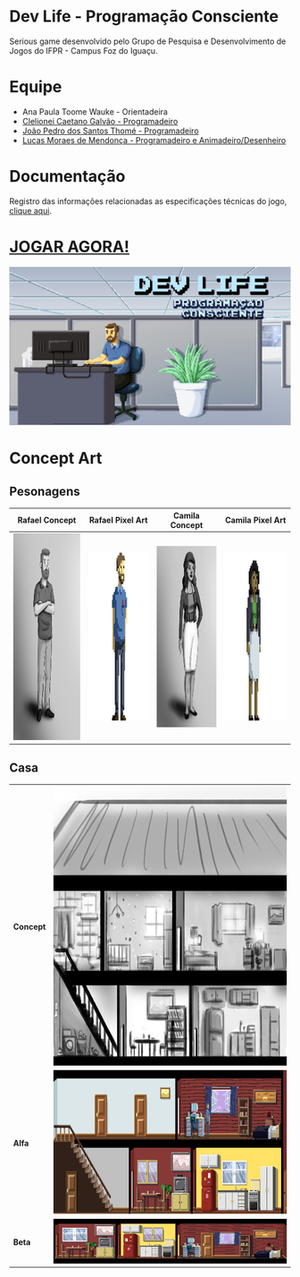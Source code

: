 # Dev Life - Programação Consciente
Serious game desenvolvido pelo Grupo de Pesquisa e Desenvolvimento de Jogos do IFPR - Campus Foz do Iguaçu.

# Equipe

* Ana Paula Toome Wauke - Orientadeira
* [Clelionei Caetano Galvão - Programadeiro](mailto:ccaetanogalvao@gmail.com)
* [João Pedro dos Santos Thomé - Programadeiro](mailto:jpsthome@gmail.com)
* [Lucas Moraes de Mendonça - Programadeiro e Animadeiro/Desenheiro](http://lmoraes.tumblr.com)

# Documentação

Registro das informações relacionadas as especificações técnicas do jogo, [clique aqui](https://github.com/jogosifpr/devlife/wiki).

# [JOGAR AGORA!](http://devlife.esy.es)

![alt tag](/illustration/main.png?raw=true "Ilustração de Lucas Moraes")

# Concept Art

## Pesonagens

Rafael Concept | Rafael Pixel Art |  Camila Concept | Camila Pixel Art
--------- | ------- | --------- | ------
<img src="https://github.com/jogosifpr/devlife/blob/master/illustration/characters/concept/rafael.png" width="300" height="370"/> | <img src="https://github.com/jogosifpr/devlife/blob/master/illustration/characters/pixelArt/rafaelPixel_red.png" width="300" height="300"/> | <img src="https://github.com/jogosifpr/devlife/blob/master/illustration/characters/concept/camila.png" width="250" height="324"/> | <img src="https://github.com/jogosifpr/devlife/blob/master/illustration/characters/pixelArt/camilaPixel_red.png" width="300" height="300"/>

## Casa

<table>
    <tr>
        <td><b>Concept</b></td>
        <td><img src="https://github.com/jogosifpr/devlife/blob/master/illustration/house/concept/house.jpg" width="735" height="500"/></td>
    </tr>
    <tr>
        <td><b>Alfa</b></td>
        <td><img src="https://github.com/jogosifpr/devlife/blob/master/illustration/house/pixelArt/house_alfa.png" width="735" height="257"/></td>
    </tr>
    <tr>
        <td><b>Beta</b></td>
        <td><img src="https://github.com/jogosifpr/devlife/blob/master/illustration/house/pixelArt/house_beta.png"/></td>
    </tr>
<table>
